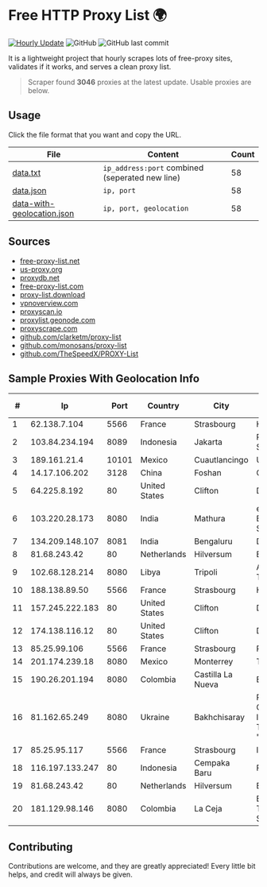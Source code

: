 
# Free HTTP Proxy List 🌍

[![Hourly Update](https://github.com/mertguvencli/http-proxy-list/actions/workflows/main.yml/badge.svg?branch=main)](https://github.com/mertguvencli/http-proxy-list/actions/workflows/main.yml)
![GitHub](https://img.shields.io/github/license/mertguvencli/http-proxy-list)
![GitHub last commit](https://img.shields.io/github/last-commit/mertguvencli/http-proxy-list)

It is a lightweight project that hourly scrapes lots of free-proxy sites, validates if it works, and serves a clean proxy list.


> Scraper found **3046** proxies at the latest update. Usable proxies are below.

## Usage

Click the file format that you want and copy the URL.


|File|Content|Count|
|----|-------|-----|
|[data.txt](https://raw.githubusercontent.com/mertguvencli/http-proxy-list/main/proxy-list/data.txt)|`ip_address:port` combined (seperated new line)|58|
|[data.json](https://raw.githubusercontent.com/mertguvencli/http-proxy-list/main/proxy-list/data.json)|`ip, port`|58|
|[data-with-geolocation.json](https://raw.githubusercontent.com/mertguvencli/http-proxy-list/main/proxy-list/data-with-geolocation.json)|`ip, port, geolocation`|58|

## Sources

* [free-proxy-list.net](https://free-proxy-list.net)
* [us-proxy.org](https://www.us-proxy.org)
* [proxydb.net](http://proxydb.net)
* [free-proxy-list.com](https://free-proxy-list.com/?page=&port=&type%5B%5D=http&type%5B%5D=https&up_time=0&search=Search)
* [proxy-list.download](https://www.proxy-list.download/HTTP)
* [vpnoverview.com](https://vpnoverview.com/privacy/anonymous-browsing/free-proxy-servers)
* [proxyscan.io](https://www.proxyscan.io)
* [proxylist.geonode.com](https://proxylist.geonode.com/api/proxy-list?limit=300&page=1&sort_by=lastChecked&sort_type=desc&protocols=http,https)
* [proxyscrape.com](https://api.proxyscrape.com/v2/?request=displayproxies&protocol=http&timeout=10000&country=all&ssl=all&anonymity=all)
* [github.com/clarketm/proxy-list](https://raw.githubusercontent.com/clarketm/proxy-list/master/proxy-list-raw.txt)
* [github.com/monosans/proxy-list](https://raw.githubusercontent.com/monosans/proxy-list/main/proxies/http.txt)
* [github.com/TheSpeedX/PROXY-List](https://raw.githubusercontent.com/TheSpeedX/PROXY-List/master/http.txt)


## Sample Proxies With Geolocation Info

|#|Ip|Port|Country|City|Internet Service Provider|
|-|--|----|-------|----|-------------------------|
|1|62.138.7.104|5566|France|Strasbourg|Host Europe Group|
|2|103.84.234.194|8089|Indonesia|Jakarta|PT Maxindo Mitra Solusi|
|3|189.161.21.4|10101|Mexico|Cuautlancingo|Uninet S.A. de C.V|
|4|14.17.106.202|3128|China|Foshan|Chinanet|
|5|64.225.8.192|80|United States|Clifton|DigitalOcean, LLC|
|6|103.220.28.173|8080|India|Mathura|eSQUARE BROADBAND SOLUTIONS|
|7|134.209.148.107|8081|India|Bengaluru|DigitalOcean, LLC|
|8|81.68.243.42|80|Netherlands|Hilversum|EuroNet Internet|
|9|102.68.128.214|8080|Libya|Tripoli|Aljeel Aljadeed For Technology|
|10|188.138.89.50|5566|France|Strasbourg|Host Europe GmbH|
|11|157.245.222.183|80|United States|Clifton|DigitalOcean, LLC|
|12|174.138.116.12|80|United States|Clifton|DigitalOcean, LLC|
|13|85.25.99.106|5566|France|Strasbourg|PLUSSERVER|
|14|201.174.239.18|8080|Mexico|Monterrey|Transtelco Inc|
|15|190.26.201.194|8080|Colombia|Castilla La Nueva|ETB - Colombia|
|16|81.162.65.249|8080|Ukraine|Bakhchisaray|Private Company Center Development Information Technology "Gigabyte"|
|17|85.25.95.117|5566|France|Strasbourg|INTERGENIA|
|18|116.197.133.247|80|Indonesia|Cempaka Baru|FIBERNET|
|19|81.68.243.42|80|Netherlands|Hilversum|EuroNet Internet|
|20|181.129.98.146|8080|Colombia|La Ceja|EPM Telecomunicaciones S.A. E.S.P.|



## Contributing

Contributions are welcome, and they are greatly appreciated! Every
little bit helps, and credit will always be given.

